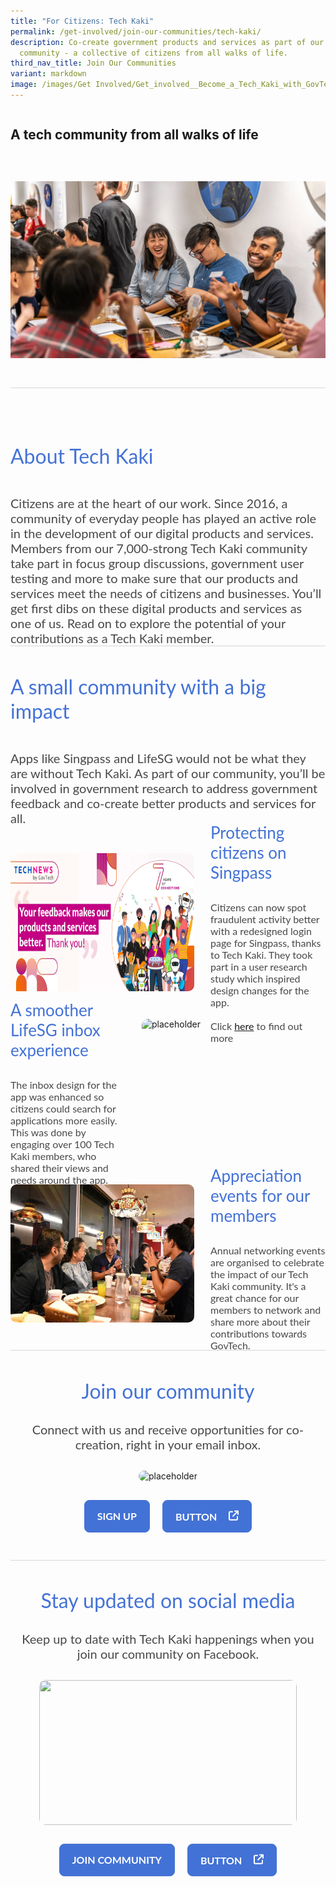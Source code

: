 ```yaml
---
title: "For Citizens: Tech Kaki"
permalink: /get-involved/join-our-communities/tech-kaki/
description: Co-create government products and services as part of our Tech Kaki
  community - a collective of citizens from all walks of life.
third_nav_title: Join Our Communities
variant: markdown
image: /images/Get Involved/Get_involved__Become_a_Tech_Kaki_with_GovTech_.jpg
---
```

<style>
    .iso-template h3 {
        color: #4372D6 !important;
        font-family: Lato;
        font-size: 32px;
        font-style: normal;
        font-weight: 400;
        line-height: normal;
        margin-bottom: 0px;
    }

    .iso-template h4 {
        color: #4372D6 !important;
        font-family: Lato;
        font-size: 26px;
        font-style: normal;
        font-weight: 400;
        line-height: normal;
        margin-bottom: 0px;
    }

    .iso-template h5 {
        color: #4372D6 !important;
        font-family: Lato;
        font-size: 24px;
        font-style: normal;
        font-weight: 400;
        line-height: normal;
        margin-bottom: 0px;
    }

    .iso-template .body-text-regular {
        color: #484848 !important;
        font-family: Lato;
        font-size: 20px;
        font-style: normal;
        font-weight: 400;
        line-height: normal;
    }

    .iso-template .body-text-small {
        color: #484848 !important;
        font-family: Lato;
        font-size: 16px;
        font-style: normal;
        font-weight: 400;
        line-height: normal;
    }

    .iso-template .body-text-bold {
        color: #000 !important;
        font-family: Lato;
        font-size: 20px;
        font-style: normal;
        font-weight: 700;
        line-height: normal;
    }

    .iso-template .body-text-small-bold {
        color: #4372D6 !important;
        font-family: Lato;
        font-size: 16px;
        font-style: normal;
        font-weight: 700;
        line-height: normal;
    }

    .iso-template .anchorlink {
        color: #4372D6 !important;
        font-family: Lato;
        font-size: 20px;
        font-style: normal;
        font-weight: 700;
        line-height: normal;
        text-decoration-line: underline;
    }

    .iso-template .button-default {
        width: auto;
        height: auto;
        padding: 15px 20px;
        border-radius: 8px;
        border: 1px solid #4372D6;
        color: #4372D6 !important;
        font-family: Lato;
        font-size: 16px;
        font-style: normal;
        font-weight: 700;
        line-height: normal;
        text-transform: uppercase;
        cursor: pointer;
        display: inline-block;
    }

    .iso-template .button-blue {
        width: auto;
        height: auto;
        padding: 15px 20px;
        border-radius: 8px;
        border: 1px solid #4372D6;
        color: #fff !important;
        background-color: #4372D6;
        font-family: Lato;
        font-size: 16px;
        font-style: normal;
        font-weight: 700;
        line-height: normal;
        text-transform: uppercase;
        cursor: pointer;
        display: inline-block;
    }

    .iso-template .button-image {
        width: auto;
        height: 43px;
        border-radius: 8px;
        cursor: pointer;
        display: inline-block;
        margin: 0px 8px;
    }

    .iso-template .button-blue > svg {
        display: inline;
        margin-left: 15px
    }
	
	.bp-youtube {
        position: relative;
        overflow: hidden;
        padding-top: 56.25%;
    }
    .bp-youtube iframe {
        position: absolute;
        top: 0;
        left: 0;
        width: 100%;
        height: 100%;
        border: 0;
    }

    @media only screen and (max-width: 768px) {
        .iso-template h3 {
            font-size: 28px;
        }

        .iso-template h4 {
            font-size: 24px;
        }

        .iso-template h5 {
            font-size: 22px;
        }
    }
</style>
<style>
    .informative-template {
        width: 100%;
        display: flex;
        flex-direction: column;
    }

    .informative-template .section {
        width: 100%;
        position: relative;
        margin-bottom: 44px
    }

    .informative-template .section.infographic {
        width: 100%;
        position: relative;
    }

    .informative-template .section.infographic > img {
        width: 100%;
        height: auto;
    }

    .informative-template .section.linebreak {
        width: 100%;
        height: 1px;
        background-color: #D6D6D6;
        position: relative;
    }

    .informative-template .section.info-cards-container {
        display: flex;
        flex-wrap: wrap;
    }

    .informative-template .info-cards {
        flex: 0 0 33.33333%;
        box-sizing: border-box;
    }

    .informative-template .info-cards:nth-of-type(3n+1) {
        padding-right: 16px;
    }

    .informative-template .info-cards:nth-of-type(3n+2) {
        padding-right: 8px;
        padding-left: 8px;
    }

    .informative-template .info-cards:nth-of-type(3n+3) {
        padding-left: 16px;
    }

    .informative-template .info-cards > img {
        width: 100%;
        height: auto;
        float: left;
        display: block;
        border-top-right-radius: 10px;
        border-top-left-radius: 10px;
        border: 2px solid #D9D9D9;
        box-sizing: border-box;
        border-bottom: none;
    }

    .informative-template .info-cards-details {
        width: 100%;
        height: auto;
        float: left;
        display: block;
        border: 2px solid #D9D9D9;
        border-bottom-right-radius: 10px;
        border-bottom-left-radius: 10px;
        box-sizing: border-box;
        padding: 12px;
        border-top: none;
    }

    .informative-template .info-cards-details.no-image {
        border-top: 2px solid #D9D9D9;
        border-top-right-radius: 10px;
        border-top-left-radius: 10px;
    }

    .informative-template .portrait-box > img {
        width: 246px;
        height: 246px;
        border-radius: 10px;
        float: left;
    }

    .informative-template .portrait-box-details {
        width: calc(100% - 246px);
        height: 246px;
        float: left;
        display: flex;
        justify-content: center;
        box-sizing: border-box;
        padding-left: 35px;
        flex-direction: column;
    }

    .informative-template .portrait-box-details > h4 {
        margin-bottom: 11px
    }

    .informative-template .quote-box > .body-text-small {
        margin-top: 11px;
        text-align: right;
    }

    .informative-template .section.swap-image-container {
        display: flex;
        flex-direction: column;
    }

    .informative-template .swap-image-box {
        display: flex;
        flex-direction: row;
        margin-bottom: 44px;
    }

    .informative-template .swap-image-box:last-of-type {
        margin-bottom: 0px;
    }

    .informative-template .swap-image-box:nth-of-type(even) {
        flex-direction: row-reverse;
    }

    .informative-template .swap-image-box > img {
        width: 294px;
        height: 221px;
        border-radius: 10px
    }

    .informative-template .swap-image-box > .swap-image-details {
        width: calc(100% - 294px);
        height: 221px;
        box-sizing: border-box;
        padding-left: 26px;
        display: flex;
        justify-content: center;
        flex-direction: column;
    }

    .informative-template .swap-image-box:nth-of-type(even) > .swap-image-details {
        padding-left: 0px;
        padding-right: 26px;
    }

    .informative-template .swap-image-details > h4 {
        margin-bottom: 30px
    }

    .informative-template .accordion-container {
        border-bottom: 1px solid #8A8A8A;
    }

    .informative-template .accordion-container input {
        display: none;
    }

    .informative-template .accordion-container label {
        display: flex;
        padding: 11px 15px;
        margin: 0 0 5px 0;
        cursor: pointer;
        transition: ease .5s;
        font-size: 1.5em;
        border-top: 1px solid #8A8A8A;
        justify-content: space-between;
        align-items: center;
    }

    .informative-template .accordion-container label h5 {
        color: #484848 !important; 
    }
   
    .informative-template .accordion-container label .open-accordion-icon {
        display: block;
    }

    .informative-template .accordion-container label .close-accordion-icon {
        display: none;
    }

    .informative-template .accordion-container .accordion-content {
        padding: 10px 0px 30px 30px;
        margin: 0 0 1px 0;
        border-radius: 3px;
    }

    .informative-template .accordion-container input:checked + label h5 {
        color: #4372D6 !important;
    }

    .informative-template .accordion-container input:checked + label .open-accordion-icon {
        display: none;
    }

    .informative-template .accordion-container input:checked + label .close-accordion-icon {
        display: block;
    }

    .informative-template .accordion-container input + label + .accordion-content {
        display: none;
    }

    .informative-template .accordion-container input:checked + label + .accordion-content {
        display: flex;
    }

    .informative-template .feature-image {
        width: 100%;
        height: auto;
        display: flex;
        flex-direction: column;
        align-items: center;
    }

    .informative-template .feature-image > img {
        width: 500px;
        height: 375px;
        margin-bottom: 20px;
        border-radius: 10px
    }

    .informative-template .feature-image-button-holder {
        width: 100%;
        display: flex;
        justify-content: center;
    }

    .informative-template .feature-image-button-holder > .button-blue,
    .informative-template .feature-image-button-holder > .button-default {
        margin: 0px 10px
    }

    .informative-template .feature-image-text {
        margin-top: 20px
    }

    .informative-template .feature-center {
        text-align: center;
    }

    .informative-template .feature-center > h3 {
        margin-bottom: 30px
    }

    .informative-template .feature-center > .body-text-regular {
        margin-bottom: 30px
    }

    .informative-template .feature-center > img {
        margin-bottom: 30px;
        width: 412px;
        height: 232px;
        border-radius: 10px
    }

    @media only screen and (max-width: 768px) {
        .informative-template .info-cards {
            flex: 0 0 100%;
            padding-bottom: 32px;
        }

        .informative-template .info-cards:last-of-type {
            padding-bottom: 0px;
        }

        .informative-template .info-cards-details {
            padding: 15px
        }

        .informative-template .info-cards:nth-of-type(3n+1) {
            padding-right: 0px;
        }

        .informative-template .info-cards:nth-of-type(3n+2) {
            padding-right: 0px;
            padding-left: 0px;
        }

        .informative-template .info-cards:nth-of-type(3n+3) {
            padding-left: 0px;
        }

        .informative-template .info-cards-details .body-text-small {
            display: block;
            margin-top: 11px
        }

        .informative-template .portrait-box > img {
            width: 100%;
            height: auto;
        }

        .informative-template .portrait-box-details {
            width: 100%;
            height: auto;
            padding-left: 0px;
            padding-top: 20px;
        }

        .informative-template .portrait-box-details > h4 {
            font-size: 28px;
        }

        .informative-template .swap-image-box,
        .informative-template .swap-image-box:nth-of-type(even) {
            flex-direction: column;
        }

        .informative-template .swap-image-box > img {
            width: 100%;
            height: auto;
        }

        .informative-template .swap-image-box > .swap-image-details {
            width: 100%;
            height: auto;
            padding-left: 0px;
            padding-top: 20px;
        }

        .informative-template .accordion-container .accordion-content {
            padding: 10px 12px 30px 12px;
        }

        .informative-template .feature-image > img {
            width: 100%;
            height: auto;
            max-width: 320px;
        }

        .informative-template .feature-center > img {
            width: 100%;
            height: auto;
        }
    }
</style>
<div class="iso-template informative-template">
    <div class="section">
        <h2>A tech community from all walks of life</h2>
    </div>
    <div class="section infographic">
       <img class="banner-image" alt="GovTech community Tech Kaki networking" src="/images/Get%20Involved/gt7_techkaki.jpg">
    </div>
    <div class="section linebreak"></div>
    <div class="section">
        <h3>About Tech Kaki</h3>
    </div>
    <div class="section">
        <span class="body-text-regular">Citizens are at the heart of our work. Since 2016, a community of everyday people has played an active role in the development of our digital products and services. Members from our 7,000-strong Tech Kaki community take part in focus group discussions, government user testing and more to make sure that our products and services meet the needs of citizens and businesses. You’ll get first dibs on these digital products and services as one of us. Read on to explore the potential of your contributions as a Tech Kaki member.</span>
<div class="section linebreak"></div>
	<div class="section">
        <h3>A small community with a big impact</h3>
    </div>
    <div class="section">
        <span class="body-text-regular">Apps like Singpass and LifeSG would not be what they are without Tech Kaki. As part of our community, you’ll be involved in government research to address government feedback and co-create better products and services for all.</span>
    </div>
    <div class="section swap-image-container">
        <div class="swap-image-box">
            <img alt="New Singpass login page co-created by Tech Kaki" src="/images/Get%20Involved/govtechturns7_1.jpg">
            <div class="swap-image-details">
                <h4>Protecting citizens on Singpass</h4>
                <span class="body-text-small">Citizens can now spot fraudulent activity better with a redesigned login page for Singpass, thanks to Tech Kaki. They took part in a user research study which inspired design changes for the app.
                    <br><br>
                    Click <a target="_blank" href="https://www.tech.gov.sg/images/technews/govtech-turns-7?utm\_source=facebook\_tk&amp;utm\_medium=organic\_post&amp;utm\_campaign=gt7">here</a> to find out more 
                </span>
            </div>
        </div>
        <div class="swap-image-box">
            <img alt="placeholder" src="https://developers.elementor.com/docs/assets/img/elementor-placeholder-image.png">
            <div class="swap-image-details">
                <h4>A smoother LifeSG inbox experience</h4>
                <span class="body-text-small">The inbox design for the app was enhanced so citizens could search for applications more easily. This was done by engaging over 100 Tech Kaki members, who shared their views and needs around the app.
                    <br><br>
                </span>
            </div>
        </div>
			        <div class="swap-image-box">
            <img alt="Tech Kaki appreciation networking event" src="/images/Get%20Involved/Tech_Kaki_Appreciation_Dinner__1_.jpg">
            <div class="swap-image-details">
                <h4>Appreciation events for our members</h4>
                <span class="body-text-small">Annual networking events are organised to celebrate the impact of our Tech Kaki community. It's a great chance for our members to network and share more about their contributions towards GovTech.
                    <br><br> 
                </span>
            </div>
        </div>
    </div>
    <div class="section linebreak"></div>
    <div class="section feature-center">
        <h3>Join our community</h3>
        <div class="body-text-regular">Connect with us and receive opportunities for co-creation, right in your email inbox.
        </div>
        <img alt="placeholder" src="https://developers.elementor.com/docs/assets/img/elementor-placeholder-image.png">
        <div class="feature-image-button-holder">
            <div class="button-blue">
                Sign up
            </div>
            <div class="button-blue">
                BUTTON
                <svg fill="none" viewBox="0 0 16 17" height="17" width="16" xmlns="http://www.w3.org/2000/svg"><path fill="white" d="M10 0.723633C9.44687 0.723633 9 1.17051 9 1.72363C9 2.27676 9.44687 2.72363 10 2.72363H12.5844L6.29375 9.01738C5.90312 9.40801 5.90312 10.0424 6.29375 10.433C6.68437 10.8236 7.31875 10.8236 7.70937 10.433L14 4.13926V6.72363C14 7.27676 14.4469 7.72363 15 7.72363C15.5531 7.72363 16 7.27676 16 6.72363V1.72363C16 1.17051 15.5531 0.723633 15 0.723633H10ZM2.5 1.72363C1.11875 1.72363 0 2.84238 0 4.22363V14.2236C0 15.6049 1.11875 16.7236 2.5 16.7236H12.5C13.8813 16.7236 15 15.6049 15 14.2236V10.7236C15 10.1705 14.5531 9.72363 14 9.72363C13.4469 9.72363 13 10.1705 13 10.7236V14.2236C13 14.4986 12.775 14.7236 12.5 14.7236H2.5C2.225 14.7236 2 14.4986 2 14.2236V4.22363C2 3.94863 2.225 3.72363 2.5 3.72363H6C6.55312 3.72363 7 3.27676 7 2.72363C7 2.17051 6.55312 1.72363 6 1.72363H2.5Z"></path></svg>
            </div>
        </div>
    </div>
    <div class="section linebreak"></div>
    <div class="section feature-center">
        <h3>Stay updated on social media</h3>
        <div class="body-text-regular">Keep up to date with Tech Kaki happenings when you join our community on Facebook.
        </div>
        <img alt="" src="https://developers.elementor.com/docs/assets/img/elementor-placeholder-image.png">
        <div class="feature-image-button-holder">
            <div class="button-blue">
                Join community
            </div>
            <div class="button-blue">
                BUTTON
                <svg fill="none" viewBox="0 0 16 17" height="17" width="16" xmlns="https://www.facebook.com/TechKaki/"><path fill="white" d="M10 0.723633C9.44687 0.723633 9 1.17051 9 1.72363C9 2.27676 9.44687 2.72363 10 2.72363H12.5844L6.29375 9.01738C5.90312 9.40801 5.90312 10.0424 6.29375 10.433C6.68437 10.8236 7.31875 10.8236 7.70937 10.433L14 4.13926V6.72363C14 7.27676 14.4469 7.72363 15 7.72363C15.5531 7.72363 16 7.27676 16 6.72363V1.72363C16 1.17051 15.5531 0.723633 15 0.723633H10ZM2.5 1.72363C1.11875 1.72363 0 2.84238 0 4.22363V14.2236C0 15.6049 1.11875 16.7236 2.5 16.7236H12.5C13.8813 16.7236 15 15.6049 15 14.2236V10.7236C15 10.1705 14.5531 9.72363 14 9.72363C13.4469 9.72363 13 10.1705 13 10.7236V14.2236C13 14.4986 12.775 14.7236 12.5 14.7236H2.5C2.225 14.7236 2 14.4986 2 14.2236V4.22363C2 3.94863 2.225 3.72363 2.5 3.72363H6C6.55312 3.72363 7 3.27676 7 2.72363C7 2.17051 6.55312 1.72363 6 1.72363H2.5Z"></path></svg>
            </div>
        </div>
    </div></div></div>